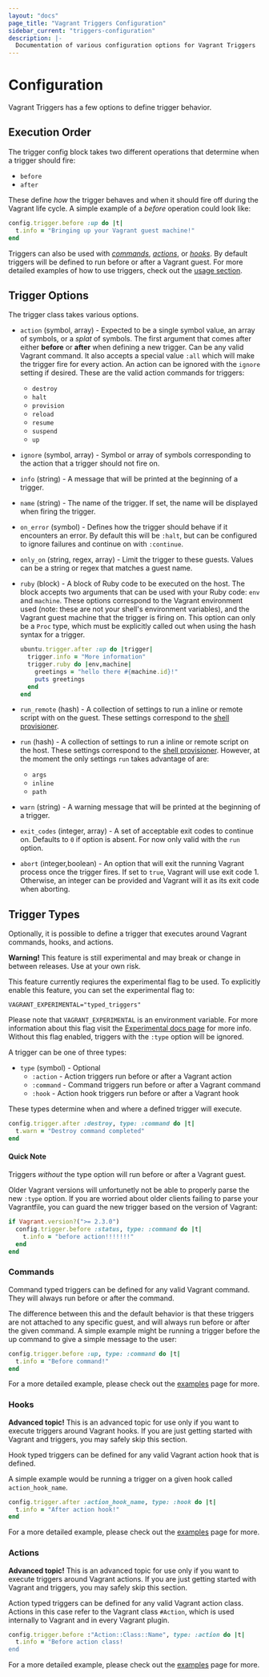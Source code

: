 ```yaml
---
layout: "docs"
page_title: "Vagrant Triggers Configuration"
sidebar_current: "triggers-configuration"
description: |-
  Documentation of various configuration options for Vagrant Triggers
---
```


# Configuration

Vagrant Triggers has a few options to define trigger behavior.

## Execution Order

The trigger config block takes two different operations that determine when a trigger
should fire:

* `before`
* `after`

These define _how_ the trigger behaves and when it should fire off during
the Vagrant life cycle. A simple example of a _before_ operation could look like:

```ruby
config.trigger.before :up do |t|
  t.info = "Bringing up your Vagrant guest machine!"
end
```

Triggers can also be used with [_commands_](#commands), [_actions_](#actions), or [_hooks_](#hooks).
By default triggers will be defined to run before or after a Vagrant guest. For more
detailed examples of how to use triggers, check out the [usage section](/docs/triggers/usage.html).

## Trigger Options

The trigger class takes various options.

* `action` (symbol, array) - Expected to be a single symbol value, an array of symbols, or a _splat_ of symbols. The first argument that comes after either __before__ or __after__ when defining a new trigger. Can be any valid Vagrant command. It also accepts a special value `:all` which will make the trigger fire for every action. An action can be ignored with the `ignore` setting if desired. These are the valid action commands for triggers:

  - `destroy`
  - `halt`
  - `provision`
  - `reload`
  - `resume`
  - `suspend`
  - `up`

* `ignore` (symbol, array) - Symbol or array of symbols corresponding to the action that a trigger should not fire on.

* `info` (string) - A message that will be printed at the beginning of a trigger.

* `name` (string) - The name of the trigger. If set, the name will be displayed when firing the trigger.

* `on_error` (symbol) - Defines how the trigger should behave if it encounters an error. By default this will be `:halt`, but can be configured to ignore failures and continue on with `:continue`.

* `only_on` (string, regex, array) - Limit the trigger to these guests. Values can be a string or regex that matches a guest name.

* `ruby` (block) - A block of Ruby code to be executed on the host. The block accepts two arguments that can be used with your Ruby code: `env` and `machine`. These options correspond to the Vagrant environment used (note: these are not your shell's environment variables), and the Vagrant guest machine that the trigger is firing on. This option can only be a `Proc` type, which must be explicitly called out when using the hash syntax for a trigger.

    ```ruby
    ubuntu.trigger.after :up do |trigger|
      trigger.info = "More information"
      trigger.ruby do |env,machine|
        greetings = "hello there #{machine.id}!"
        puts greetings
      end
    end
    ```

* `run_remote` (hash) - A collection of settings to run a inline or remote script with on the guest. These settings correspond to the [shell provisioner](/docs/provisioning/shell.html).

* `run` (hash) - A collection of settings to run a inline or remote script on the host. These settings correspond to the [shell provisioner](/docs/provisioning/shell.html). However, at the moment the only settings `run` takes advantage of are:
  + `args`
  + `inline`
  + `path`

* `warn` (string) - A warning message that will be printed at the beginning of a trigger.

* `exit_codes` (integer, array) - A set of acceptable exit codes to continue on. Defaults to `0` if option is absent. For now only valid with the `run` option.

* `abort` (integer,boolean) - An option that will exit the running Vagrant process once the trigger fires. If set to `true`, Vagrant will use exit code 1. Otherwise, an integer can be provided and Vagrant will it as its exit code when aborting.

## Trigger Types

Optionally, it is possible to define a trigger that executes around Vagrant commands,
hooks, and actions.

<div class="alert alert-warning">
  <strong>Warning!</strong> This feature is still experimental and may break or
  change in between releases. Use at your own risk.

  This feature currently reqiures the experimental flag to be used. To explicitly enable this feature, you can set the experimental flag to:

  ```
  VAGRANT_EXPERIMENTAL="typed_triggers"
  ```

  Please note that `VAGRANT_EXPERIMENTAL` is an environment variable. For more
  information about this flag visit the [Experimental docs page](/docs/experimental/)
  for more info. Without this flag enabled, triggers with the `:type` option
  will be ignored.
</div>


A trigger can be one of three types:

* `type` (symbol) - Optional
  - `:action` - Action triggers run before or after a Vagrant action
  - `:command` - Command triggers run before or after a Vagrant command
  - `:hook` - Action hook triggers run before or after a Vagrant hook

These types determine when and where a defined trigger will execute.

```ruby
config.trigger.after :destroy, type: :command do |t|
  t.warn = "Destroy command completed"
end
```

#### Quick Note

Triggers _without_ the type option will run before or after a Vagrant guest.

Older Vagrant versions will unfortunetly not be able to properly parse the new
`:type` option. If you are worried about older clients failing to parse your Vagrantfile,
you can guard the new trigger based on the version of Vagrant:

```ruby
if Vagrant.version?(">= 2.3.0")
  config.trigger.before :status, type: :command do |t|
    t.info = "before action!!!!!!!"
  end
end
```

### Commands

Command typed triggers can be defined for any valid Vagrant command. They will always
run before or after the command.

The difference between this and the default behavior is that these triggers are
not attached to any specific guest, and will always run before or after the given
command. A simple example might be running a trigger before the up command to give
a simple message to the user:

```ruby
config.trigger.before :up, type: :command do |t|
  t.info = "Before command!"
end
```

For a more detailed example, please check out the [examples](/docs/triggers/usage.html#commands)
page for more.

### Hooks

<div class="alert alert-warning">
  <strong>Advanced topic!</strong> This is an advanced topic for use only if
  you want to execute triggers around Vagrant hooks. If you are just getting
  started with Vagrant and triggers, you may safely skip this section.
</div>

Hook typed triggers can be defined for any valid Vagrant action hook that is defined.

A simple example would be running a trigger on a given hook called `action_hook_name`.

```ruby
config.trigger.after :action_hook_name, type: :hook do |t|
  t.info = "After action hook!"
end
```

For a more detailed example, please check out the [examples](/docs/triggers/usage.html#hooks)
page for more.

### Actions

<div class="alert alert-warning">
  <strong>Advanced topic!</strong> This is an advanced topic for use only if
  you want to execute triggers around Vagrant actions. If you are just getting
  started with Vagrant and triggers, you may safely skip this section.
</div>

Action typed triggers can be defined for any valid Vagrant action class. Actions
in this case refer to the Vagrant class `#Action`, which is used internally to
Vagrant and in every Vagrant plugin.

```ruby
config.trigger.before :"Action::Class::Name", type: :action do |t|
  t.info = "Before action class!
end
```

For a more detailed example, please check out the [examples](/docs/triggers/usage.html#actions)
page for more.
